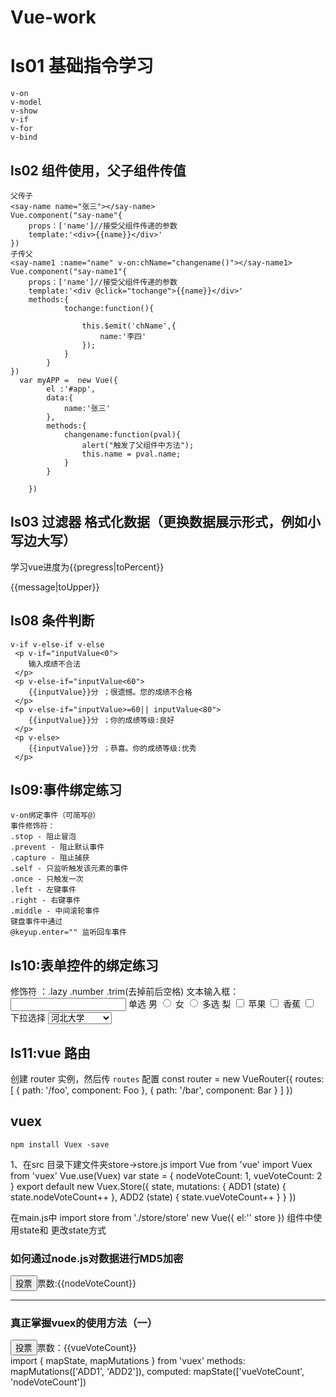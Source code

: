 # Vue-work
# ls01 基础指令学习
    v-on 
    v-model
    v-show
    v-if
    v-for
    v-bind
## ls02 组件使用，父子组件传值
    父传子
    <say-name name="张三"></say-name>
    Vue.component("say-name"{
        props：['name']//接受父组件传递的参数
        template:'<div>{{name}}</div>'
    })
    子传父
    <say-name1 :name="name" v-on:chName="changename()"></say-name1>
    Vue.component("say-name1"{
        props：['name']//接受父组件传递的参数
        template:'<div @click="tochange">{{name}}</div>'
        methods:{
                tochange:function(){
                    
                    this.$emit('chName',{
                        name:'李四'
                    });
                }
            }
    })
      var myAPP =  new Vue({
            el :'#app',
            data:{
                name:'张三'
            },
            methods:{
                changename:function(pval){
                    alert("触发了父组件中方法");
                    this.name = pval.name;
                }
            }

        })

## ls03 过滤器 格式化数据（更换数据展示形式，例如小写边大写）
   <div id="app">
        <p>学习vue进度为{{pregress|toPercent}}</p>
        <p>{{message|toUpper}}</p>
    </div>
    <script>
        var myapp = new Vue({
            el:'#app',
            data:{
                pregress:0.3,
                message : "my name is aa"
            },
            filters: {
                toUpper:function(value){
                    return value.toUpperCase();
                },
                toPercent:function(value){
                    return value*100 +'%';

                }
            }
        })
    </script>
## ls05watch侦听属性
    watch  来响应数据的变化。
## ls04 ls06computed计算属性
    computed 根据依赖于元数据得到新数据，数据是有其他数据计算得来的，可以使用缓存
    计算属性发生重新赋值后 触发set方法，在set方法中 可以更新元数据。
     computed:{
                priceofTax:{
                    get:function(){
                        return this.price*1.8;
                    },
                    set:function(value){
                        this.price = value/1.8
                    }
                },
           },
## ls07样式绑定
   class绑定
   <div v-bind:class="{ 'active': isActive }"></div>
   绑定class对象
   <div v-bind:class="allstyle"></div>
   数组
    <div v-bind:class="[style1,style2]"></div>
    <script>
        new Vue({
        el: '#app',
        data: {
            isActive: true,
            allStyle:{
                toRed:true,
                toBig:true
            },
            style1:toGreen,
            style2:tosmall
        }
        })
    </script>

## ls08 条件判断
    v-if v-else-if v-else
     <p v-if="inputValue<0">
        输入成绩不合法
     </p>
     <p v-else-if="inputValue<60">
        {{inputValue}}分 ；很遗憾。您的成绩不合格
     </p>
     <p v-else-if="inputValue>=60|| inputValue<80">
        {{inputValue}}分 ；你的成绩等级:良好
     </p>
     <p v-else>
        {{inputValue}}分 ；恭喜。你的成绩等级:优秀
     </p>

## ls09:事件绑定练习
    v-on绑定事件（可简写@）
    事件修饰符：
    .stop - 阻止冒泡
    .prevent - 阻止默认事件
    .capture - 阻止捕获
    .self - 只监听触发该元素的事件
    .once - 只触发一次
    .left - 左键事件
    .right - 右键事件
    .middle - 中间滚轮事件
    键盘事件中通过
    @keyup.enter="" 监听回车事件
## ls10:表单控件的绑定练习
  修饰符 ：.lazy .number .trim(去掉前后空格)
    文本输入框： 
        <input type="text" id="username" v-model.lazy="user_input"/>
    单选 
        <label for="male">男</label>
        <input type="radio" id="male" name="男" value="男" v-model="sexData">
        <label for="famal">女</label>
        <input type="radio" id="famal" name="女" value="女"  v-model="sexData">
    多选
        <label for="peach">梨</label>
        <input type="checkbox" id="peach" name="梨" value="梨" v-model="foot_input">
        <label for="apple">苹果</label>
        <input type="checkbox" id="apple" name="苹果" value="苹果"  v-model="foot_input">
        <label for="bannan">香蕉</label>
        <input type="checkbox" id="bannan" name="香蕉" value="香蕉" v-model="foot_input">
    下拉选择
        <select name="school" id="school" v-model="school">
            <option value="河北大学">河北大学</option>
            <option value="河北医科大学">河北医科大学</option>
            <option value="河北师范大学">河北师范大学</option>
        </select>
## ls11:vue 路由
创建 router 实例，然后传 `routes` 配置
const router = new VueRouter({
  routes:[
  { path: '/foo', component: Foo },
  { path: '/bar', component: Bar }
]
})
## vuex
    npm install Vuex -save
1、在src 目录下建文件夹store->store.js
        import Vue from 'vue'
        import Vuex from 'vuex'
        Vue.use(Vuex)
        var state = {
        nodeVoteCount: 1,
        vueVoteCount: 2
        }
        export default new Vuex.Store({
        state,
        mutations: {
            ADD1 (state) {
            state.nodeVoteCount++
            },
            ADD2 (state) {
            state.vueVoteCount++
            }
        }
        })

在main.js中
import store from './store/store'
new Vue({
    el:''
    store
})
组件中使用state和 更改state方式
   <div>
          <h3>如何通过node.js对数据进行MD5加密</h3>
          <input type="button" @click="ADD2" value="投票">票数:{{nodeVoteCount}}
      </div>
      <hr/>
      <div>
          <h3>真正掌握vuex的使用方法（一）</h3>
          <input type="button" @click="ADD1" value="投票">票数：{{vueVoteCount}}
    </div>
import { mapState, mapMutations } from 'vuex'
methods: mapMutations(['ADD1', 'ADD2']),
computed: mapState(['vueVoteCount', 'nodeVoteCount'])
